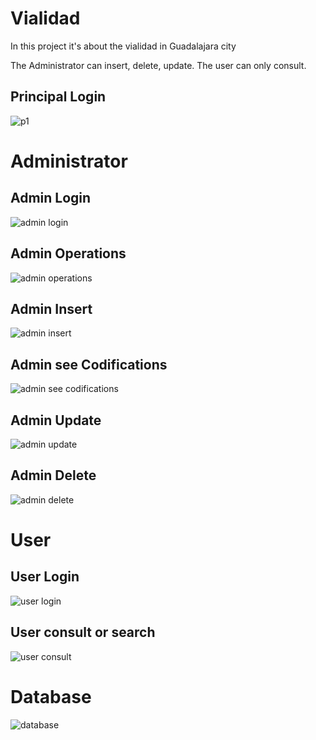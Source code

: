 # Vialidad
In this project it's about the vialidad in Guadalajara city 

The Administrator can insert, delete, update.
The user can only consult.

## Principal Login ##
![p1](https://user-images.githubusercontent.com/31390537/56856336-0ed0a180-691e-11e9-9087-8a77d6a248fd.JPG)

# Administrator

## Admin Login ##
![admin login](https://user-images.githubusercontent.com/31390537/126871723-236c92fa-6b2a-493f-9ece-b10e42dfd0cf.PNG)

## Admin Operations ##
![admin operations](https://user-images.githubusercontent.com/31390537/126871735-8e51a7d7-4670-4150-88cb-4e836c42d727.PNG)

## Admin Insert ##
![admin insert](https://user-images.githubusercontent.com/31390537/126871749-4fb375f7-bc75-4482-80b0-e07fb2f4b819.PNG)

## Admin see Codifications ##
![admin see codifications](https://user-images.githubusercontent.com/31390537/126871765-2d72afac-98b6-4baf-a893-6b9d33265457.PNG)

## Admin Update ##
![admin update](https://user-images.githubusercontent.com/31390537/126871793-33faa0f9-2937-4e2d-95be-26c9ee6f948b.PNG)

## Admin Delete ##
![admin delete](https://user-images.githubusercontent.com/31390537/126871824-8717a8f9-0230-46fd-a4ea-126dac8e18de.PNG)

# User
## User Login ##
![user login](https://user-images.githubusercontent.com/31390537/126871844-7eabed9a-1000-44b2-867b-68f39f273f8d.PNG)

## User consult or search ##
![user consult](https://user-images.githubusercontent.com/31390537/126871846-52b15c1f-65ab-4346-8158-0f2a0ebfc555.PNG)

# Database
![database](https://user-images.githubusercontent.com/31390537/126871939-70880b92-2c41-420f-bce2-7a90dd1b3554.PNG)

